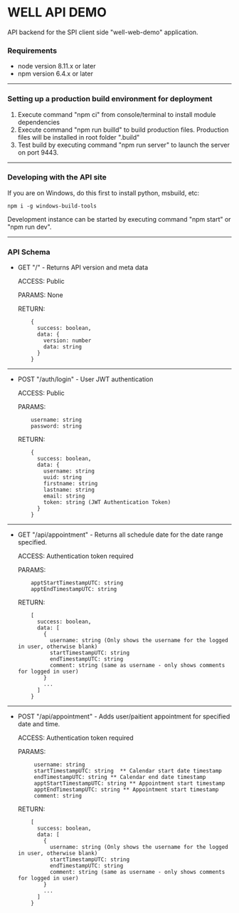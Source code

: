 
# WELL API DEMO
API backend for the SPI client side "well-web-demo" application.

### Requirements
- node version 8.11.x or later
- npm version 6.4.x or later

------------


### Setting up a production build environment for deployment
1. Execute command "npm ci" from console/terminal to install module dependencies
1. Execute command "npm run builld" to build production files.  Production files will be installed in root folder ".build"
1. Test build by executing command "npm run server" to launch the server on port 9443.

------------


### Developing with the API site
If you are on Windows, do this first to install python, msbuild, etc:
```
npm i -g windows-build-tools
```
 Development instance can be started by executing command "npm start" or "npm run dev".

------------


### API Schema
- GET "/" - Returns API version and meta data
 
  ACCESS: Public
  
  PARAMS: None

  RETURN:
  ```
      {
        success: boolean,
        data: {
          version: number
          data: string
        }
      }
  ```

------------

- POST "/auth/login" - User JWT authentication

  ACCESS: Public
   
  PARAMS:
  ```
      username: string
      password: string
  ```

  RETURN:
  ```
      {
        success: boolean,
        data: {
          username: string
          uuid: string
          firstname: string
          lastname: string
          email: string
          token: string (JWT Authentication Token)
        }
      }
  ```

------------

- GET "/api/appointment" - Returns all schedule date for the date range specified.

  ACCESS: Authentication token required
   
  PARAMS:
  ```
      apptStartTimestampUTC: string
      apptEndTimestampUTC: string
  ```

  RETURN:
  ```
      [
        success: boolean,
        data: [
          {
            username: string (Only shows the username for the logged in user, otherwise blank)
            startTimestampUTC: string
            endTimestampUTC: string
            comment: string (same as username - only shows comments for logged in user)
          }
          ...
        ]
      }
  ```

------------

- POST "/api/appointment" - Adds user/paitient appointment for specified date and time.

  ACCESS: Authentication token required
   
  PARAMS:
  ```
       username: string
       startTimestampUTC: string  ** Calendar start date timestamp
       endTimestampUTC: string ** Calendar end date timestamp
       apptStartTimestampUTC: string ** Appointment start timestamp
       apptEndTimestampUTC: string ** Appointment start timestamp
       comment: string
  ```

  RETURN: 
  ```
      [
        success: boolean,
        data: [
          {
            username: string (Only shows the username for the logged in user, otherwise blank)
            startTimestampUTC: string
            endTimestampUTC: string
            comment: string (same as username - only shows comments for logged in user)
          }
          ...
        ]
      }
  ```

